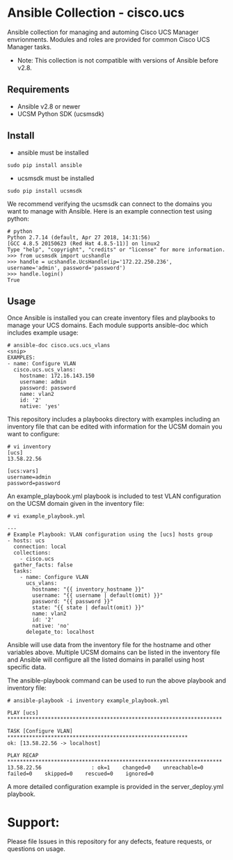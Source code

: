 # Ansible Collection - cisco.ucs

Ansible collection for managing and automing Cisco UCS Manager envrionments.  Modules and roles are provided for common Cisco UCS Manager tasks.

* Note: This collection is not compatible with versions of Ansible before v2.8.

## Requirements

- Ansible v2.8 or newer
- UCSM Python SDK (ucsmsdk)

## Install
- ansible must be installed
```
sudo pip install ansible
```
- ucsmsdk must be installed
```
sudo pip install ucsmsdk
```
We recommend verifying the ucsmsdk can connect to the domains you want to manage with Ansible.  Here is an example connection test using python:
```
# python
Python 2.7.14 (default, Apr 27 2018, 14:31:56) 
[GCC 4.8.5 20150623 (Red Hat 4.8.5-11)] on linux2
Type "help", "copyright", "credits" or "license" for more information.
>>> from ucsmsdk import ucshandle
>>> handle = ucshandle.UcsHandle(ip='172.22.250.236', username='admin', password='password')
>>> handle.login()
True
```

## Usage
Once Ansible is installed you can create inventory files and playbooks to manage your UCS domains.  Each module supports ansible-doc which includes example usage:
```
# ansible-doc cisco.ucs.ucs_vlans
<snip>
EXAMPLES:
- name: Configure VLAN
  cisco.ucs.ucs_vlans:
    hostname: 172.16.143.150
    username: admin
    password: password
    name: vlan2
    id: '2'
    native: 'yes'
```
This repository includes a playbooks directory with examples including an inventory file that can be edited with information for the UCSM domain you want to configure:
```
# vi inventory
[ucs]
13.58.22.56

[ucs:vars]
username=admin
password=password
```
An example_playbook.yml playbook is included to test VLAN configuration on the UCSM domain given in the inventory file:
```
# vi example_playbook.yml 

---
# Example Playbook: VLAN configuration using the [ucs] hosts group
- hosts: ucs
  connection: local
  collections:
    - cisco.ucs
  gather_facts: false
  tasks:
    - name: Configure VLAN
      ucs_vlans:
        hostname: "{{ inventory_hostname }}"
        username: "{{ username | default(omit) }}"
        password: "{{ password }}"
        state: "{{ state | default(omit) }}"
        name: vlan2
        id: '2'
        native: 'no'
      delegate_to: localhost
```
Ansible will use data from the inventory file for the hostname and other variables above.  Multiple UCSM domains can be listed in the inventory file and Ansible will configure all the listed domains in parallel using host specific data.

The ansible-playbook command can be used to run the above playbook and inventory file:
```
# ansible-playbook -i inventory example_playbook.yml 

PLAY [ucs] *********************************************************************

TASK [Configure VLAN] **********************************************************
ok: [13.58.22.56 -> localhost]

PLAY RECAP *********************************************************************
13.58.22.56                : ok=1    changed=0    unreachable=0    failed=0    skipped=0    rescued=0    ignored=0    
```

A more detailed configuration example is provided in the server_deploy.yml playbook.

# Support:

Please file Issues in this repository for any defects, feature requests, or questions on usage.
